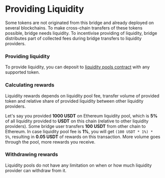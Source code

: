 # Providing Liquidity

Some tokens are not originated from this bridge and already deployed on several blockchains. To make cross-chain transfers of these tokens possible, bridge needs liquidity. To incentivise providing of liquidity, bridge distributes part of collected fees during bridge transfers to liquidity providers.

### Providing liquidity

To provide liquidity, you can deposit to [liquidity pools contract](https://gitlab.com/chainfusion/chainfusion-contracts/-/blob/main/contracts/bridge/LiquidityPools.sol) with any supported token.

### Calculating rewards

Liquidity rewards depends on liquidity pool fee, transfer volume of provided token and relative share of provided liquidity between other liquidity providers.

Let's say you provided **1000 USDT** on Ethereum liquidity pool, which is **5%** of all liquidity provided to **USDT** on this chain (relative to other liquidity providers). Some bridge user transfers **100 USDT** from other chain to Ethereum. In case liquidity pool fee is **1%**, you will get `(100 USDT * 1%) * 5%`, resulting in **0.05 USDT** of rewards on this transaction. More volume goes through the pool, more rewards you receive.

### Withdrawing rewards

Liquidity pools do not have any limitation on when or how much liquidity provider can withdraw from it.


